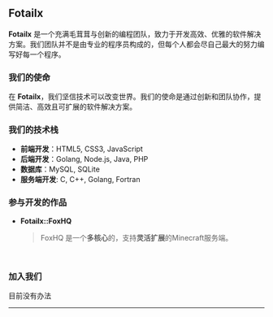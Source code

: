 ## **Fotailx**
**Fotailx** 是一个充满毛茸茸与创新的编程团队，致力于开发高效、优雅的软件解决方案。我们团队并不是由专业的程序员构成的，但每个人都会尽自己最大的努力编写好每一个程序。

### **我们的使命**
在 **Fotailx**，我们坚信技术可以改变世界。我们的使命是通过创新和团队协作，提供简洁、高效且可扩展的软件解决方案。

### **我们的技术栈**
- **前端开发**：HTML5, CSS3, JavaScript
- **后端开发**：Golang, Node.js, Java, PHP
- **数据库**：MySQL, SQLite
- **服务端开发**: C, C++, Golang, Fortran

### **参与开发的作品**
+ **Fotailx::FoxHQ**
  <br>
  > FoxHQ 是一个**多核心**的，支持**灵活扩展**的Minecraft服务端。
  <br>
<!--
+ **Hysper Goo!**
  > 由于团队内部规则。**Hysper Goo!**的功能与细节在目前不能公开<br>
  > **Hysper Goo!** 计划在2026年或2027年开始开发
  <br>
+ **狐在汉正街/Fox in HanZheng Street**
  > **狐在汉正街** 是一款RPG独立游戏，计划使用**虚幻引擎**进行开发。<br>
  > 剧情为狐狸两次在六角亭精神病院（武汉市精神卫生中心）住院两次的经历以及回家后残余精神疾病症状表现制作<br>
  > 计划在**2026**年中旬开始开发，目前项目正在规划中<br>
  > 项目制作出后，除模型文件外的所有代码将会在GitHub上开源
-->
### **加入我们**
<!--无论你是刚开始接触编程的新手，还是拥有多年经验的资深开发者，**Fotailx** 都欢迎你的加入。我们相信每个人都有机会在这里学习、成长，并共同创造精彩的未来。-->
目前没有办法

---

<!--## Fotailx 成员
+ <img>**前端工程师/后端工程师/C语言/C升/毛茸茸** 狐不像 Foxrpointer
+ **Java/毛茸茸** 海游君 Mr_Sea
+ **C语言/C++/毛茸茸** 熬银 All in
+ **Java/C++/毛茸茸** MC20018 20018
-->
